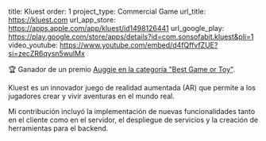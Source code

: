 title: Kluest
order: 1
project_type: Commercial Game
url_title: https://kluest.com
url_app_store: https://apps.apple.com/app/kluest/id1498126441
url_google_play: https://play.google.com/store/apps/details?id=com.sonsofabit.kluest&pli=1
video_youtube: https://www.youtube.com/embed/d4fQffvfZUE?si=zecZR6qysn5wulMx

🏆 Ganador de un premio [Auggie en la categoría "Best Game or Toy"](https://www.awexr.com/blog/AWE-USA-2024-Auggies-Winners).

Kluest es un innovador juego de realidad aumentada (AR) que permite a los jugadores crear y vivir aventuras en el mundo real.

Mi contribución incluyó la implementación de nuevas funcionalidades tanto en el cliente como en el servidor, el despliegue de servicios y la creación de herramientas para el backend.
